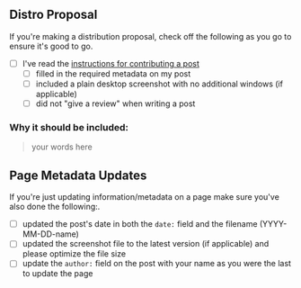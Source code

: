 ## Distro Proposal

If you're making a  distribution proposal, check off the following as you go to ensure it's good to go.

- [ ] I've read the [instructions for contributing a post](/CONTRIBUTING.md)
  - [ ] filled in the required metadata on my post
  - [ ] included a plain desktop screenshot with no additional windows (if applicable)
  - [ ] did not "give a review" when writing a post

### Why it should be included:

> your words here

## Page Metadata Updates

If you're just updating information/metadata on a page make sure you've also done the following:.

 - [ ] updated the post's date in both the `date:` field and the filename (YYYY-MM-DD-name)
 - [ ] updated the screenshot file to the latest version (if applicable) and please optimize the file size
 - [ ] update the `author:` field on the post with your name as you were the last to update the page